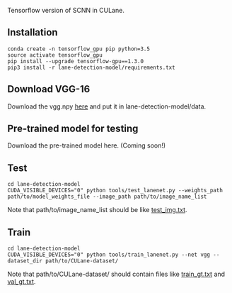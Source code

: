 Tensorflow version of SCNN in CULane.

## Installation
    conda create -n tensorflow_gpu pip python=3.5
    source activate tensorflow_gpu
    pip install --upgrade tensorflow-gpu==1.3.0
    pip3 install -r lane-detection-model/requirements.txt 

## Download VGG-16 
Download the vgg.npy [here](https://github.com/machrisaa/tensorflow-vgg) and put it in lane-detection-model/data.

## Pre-trained model for testing
Download the pre-trained model here. (Coming soon!)

## Test
    cd lane-detection-model
    CUDA_VISIBLE_DEVICES="0" python tools/test_lanenet.py --weights_path path/to/model_weights_file --image_path path/to/image_name_list

Note that path/to/image_name_list should be like [test_img.txt](./lane-detection-model/demo_file/test_img.txt).

## Train
    cd lane-detection-model
    CUDA_VISIBLE_DEVICES="0" python tools/train_lanenet.py --net vgg --dataset_dir path/to/CULane-dataset/

Note that path/to/CULane-dataset/ should contain files like [train_gt.txt](./lane-detection-model/demo_file/train_gt.txt) and [val_gt.txt](./lane-detection-model/demo_file/train_gt.txt).
